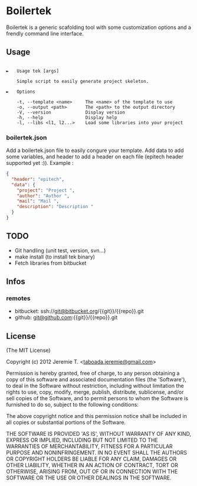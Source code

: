 Boilertek
=========

Boilertek is a generic scafolding tool with some customization options and a frendly command line interface.

Usage
-----

```shell

►   Usage tek [args]

    Simple script to easily generate project skeleton.

►   Options

    -t, --template <name>     The <name> of the template to use
    -o, --output <path>       The <path> to the output directory
    -V, --version             Display version
    -h, --help                Display help
    -l, --libs <l1, l2...>    Load some libraries into your project

```

### boilertek.json

Add a boilertek.json file to easily congure your template. Add data to add some variables, and header to add a header on each file (epitech header supported yet :)). Example :
```json
{
  "header": "epitech",
  "data": {
    "project": "Project ",
    "author": "Author ",
    "mail": "Mail ",
    "description": "Description "
  }
}
```

TODO
----

- Git handling (unit test, version, svn...)
- make install (to install tek binary)
- Fetch libraries from bitbucket

Infos
-----

### remotes
- bitbucket: ssh://git@bitbucket.org/{{git}}/{{repo}}.git
- github: git@github.com:{{git}}/{{repo}}.git

License
-------

(The MIT License)

Copyright (c) 2012 Jeremie T. &lt;taboada.jeremie@gmail.com&gt;

Permission is hereby granted, free of charge, to any person obtaining
a copy of this software and associated documentation files (the
'Software'), to deal in the Software without restriction, including
without limitation the rights to use, copy, modify, merge, publish,
distribute, sublicense, and/or sell copies of the Software, and to
permit persons to whom the Software is furnished to do so, subject to
the following conditions:

The above copyright notice and this permission notice shall be
included in all copies or substantial portions of the Software.

THE SOFTWARE IS PROVIDED 'AS IS', WITHOUT WARRANTY OF ANY KIND,
EXPRESS OR IMPLIED, INCLUDING BUT NOT LIMITED TO THE WARRANTIES OF
MERCHANTABILITY, FITNESS FOR A PARTICULAR PURPOSE AND NONINFRINGEMENT.
IN NO EVENT SHALL THE AUTHORS OR COPYRIGHT HOLDERS BE LIABLE FOR ANY
CLAIM, DAMAGES OR OTHER LIABILITY, WHETHER IN AN ACTION OF CONTRACT,
TORT OR OTHERWISE, ARISING FROM, OUT OF OR IN CONNECTION WITH THE
SOFTWARE OR THE USE OR OTHER DEALINGS IN THE SOFTWARE.